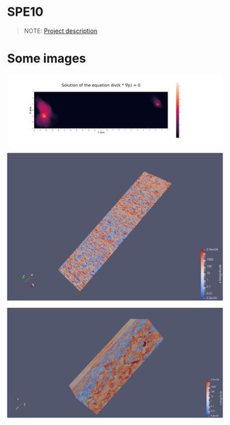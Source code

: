 # SPE10

> NOTE: 
[Project description](./data/description.pdf)

# Some images
<p align="center">
  <img src="data/Example.png">
</p>

<p align="center">
  <img src="data/50_slice_from_dataset.png">
</p>

<p align="center">
  <img src="data/dataset_spe10.png">
</p>